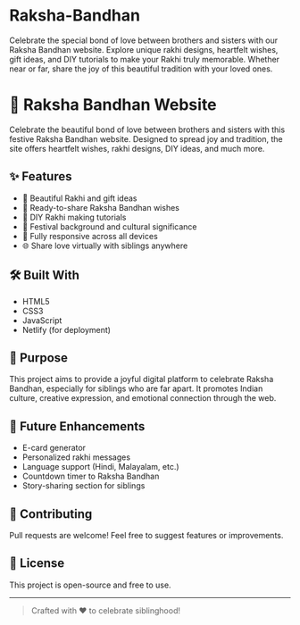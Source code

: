 # Raksha-Bandhan
Celebrate the special bond of love between brothers and sisters with our Raksha Bandhan website. Explore unique rakhi designs, heartfelt wishes, gift ideas, and DIY tutorials to make your Rakhi truly memorable. Whether near or far, share the joy of this beautiful tradition with your loved ones.

# 🌸 Raksha Bandhan Website

Celebrate the beautiful bond of love between brothers and sisters with this festive Raksha Bandhan website. Designed to spread joy and tradition, the site offers heartfelt wishes, rakhi designs, DIY ideas, and much more.

## ✨ Features

- 🎁 Beautiful Rakhi and gift ideas
- 💌 Ready-to-share Raksha Bandhan wishes
- 🎨 DIY Rakhi making tutorials
- 📜 Festival background and cultural significance
- 📱 Fully responsive across all devices
- 🌐 Share love virtually with siblings anywhere

## 🛠️ Built With

- HTML5  
- CSS3  
- JavaScript  
- Netlify (for deployment)


## 🎯 Purpose

This project aims to provide a joyful digital platform to celebrate Raksha Bandhan, especially for siblings who are far apart. It promotes Indian culture, creative expression, and emotional connection through the web.

## 🚀 Future Enhancements

- E-card generator  
- Personalized rakhi messages  
- Language support (Hindi, Malayalam, etc.)  
- Countdown timer to Raksha Bandhan  
- Story-sharing section for siblings

## 🤝 Contributing

Pull requests are welcome! Feel free to suggest features or improvements.

## 📝 License

This project is open-source and free to use.

---

> Crafted with ❤️ to celebrate siblinghood!
